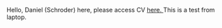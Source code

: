 Hello, Daniel (Schroder) here, please access CV [ here. ](https://deeit.github.io)
This is a test from laptop. 
